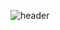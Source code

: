 ![header](https://capsule-render.vercel.app/api?type=waving&color=auto&customColorList=3&height=300&section=header&text=capsule%20render&fontSize=90)
